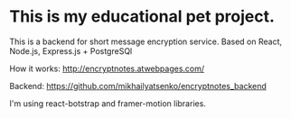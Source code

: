 # This is my educational pet project.

This is a backend for short message encryption service. Based on React, Node.js, Express.js + PostgreSQl

How it works: http://encryptnotes.atwebpages.com/

Backend: https://github.com/mikhailyatsenko/encryptnotes_backend

I'm using react-botstrap and framer-motion libraries.
